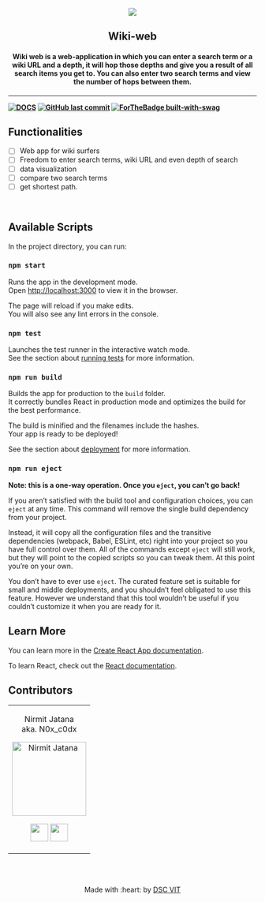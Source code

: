 <p align="center">
<a href="https://dscvit.com">
	<img src="https://user-images.githubusercontent.com/30529572/72455010-fb38d400-37e7-11ea-9c1e-8cdeb5f5906e.png" />
</a>
	<h2 align="center">Wiki-web</h2>
	<h4 align="center"> Wiki web is a web-application in which you can enter a search term or a wiki URL and a depth, it will hop those depths and give you a result of all search items you get to. You can also enter two search terms and view the number of hops between them.<h4>
</p>

---
[![DOCS](https://img.shields.io/badge/Documentation-see%20docs-green?style=flat-square&logo=appveyor)](INSERT_LINK_FOR_DOCS_HERE) 
  [![GitHub last commit](https://img.shields.io/github/last-commit/google/skia.svg?style=flat)](https://github.com/Nirmitjatana/wikiweb-frontend)
[![ForTheBadge built-with-swag](http://ForTheBadge.com/images/badges/built-with-swag.svg)](https://GitHub.com/Nirmitjatana/)


## Functionalities
- [ ]  Web app for wiki surfers
- [ ]  Freedom to enter search terms, wiki URL and even depth of search
- [ ]  data visualization
- [ ]  compare two search terms
- [ ]  get shortest path.

<br>


## Available Scripts

In the project directory, you can run:

### `npm start`

Runs the app in the development mode.<br />
Open [http://localhost:3000](http://localhost:3000) to view it in the browser.

The page will reload if you make edits.<br />
You will also see any lint errors in the console.

### `npm test`

Launches the test runner in the interactive watch mode.<br />
See the section about [running tests](https://facebook.github.io/create-react-app/docs/running-tests) for more information.

### `npm run build`

Builds the app for production to the `build` folder.<br />
It correctly bundles React in production mode and optimizes the build for the best performance.

The build is minified and the filenames include the hashes.<br />
Your app is ready to be deployed!

See the section about [deployment](https://facebook.github.io/create-react-app/docs/deployment) for more information.

### `npm run eject`

**Note: this is a one-way operation. Once you `eject`, you can’t go back!**

If you aren’t satisfied with the build tool and configuration choices, you can `eject` at any time. This command will remove the single build dependency from your project.

Instead, it will copy all the configuration files and the transitive dependencies (webpack, Babel, ESLint, etc) right into your project so you have full control over them. All of the commands except `eject` will still work, but they will point to the copied scripts so you can tweak them. At this point you’re on your own.

You don’t have to ever use `eject`. The curated feature set is suitable for small and middle deployments, and you shouldn’t feel obligated to use this feature. However we understand that this tool wouldn’t be useful if you couldn’t customize it when you are ready for it.

## Learn More

You can learn more in the [Create React App documentation](https://facebook.github.io/create-react-app/docs/getting-started).

To learn React, check out the [React documentation](https://reactjs.org/).
## Contributors

<table>
<tr align="center">


<td>

Nirmit Jatana <br> aka. N0x_c0dx

<p align="center">
<img src = "https://dscvit.com/images/techteam/nirmit.jpeg" width="150" height="150" alt="Nirmit Jatana">
</p>
<p align="center">
<a href = "https://github.com/Nirmitjatana"><img src = "http://www.iconninja.com/files/241/825/211/round-collaboration-social-github-code-circle-network-icon.svg" width="36" height = "36"/></a>
<a href = "https://www.linkedin.com/in/nirmit-jatana-6814a4188/">
<img src = "http://www.iconninja.com/files/863/607/751/network-linkedin-social-connection-circular-circle-media-icon.svg" width="36" height="36"/>
</a>
</p>
</td>




</tr>
  </table>

<br>
<br>

<p align="center">
	Made with :heart: by <a href="https://dscvit.com">DSC VIT</a>
</p>
